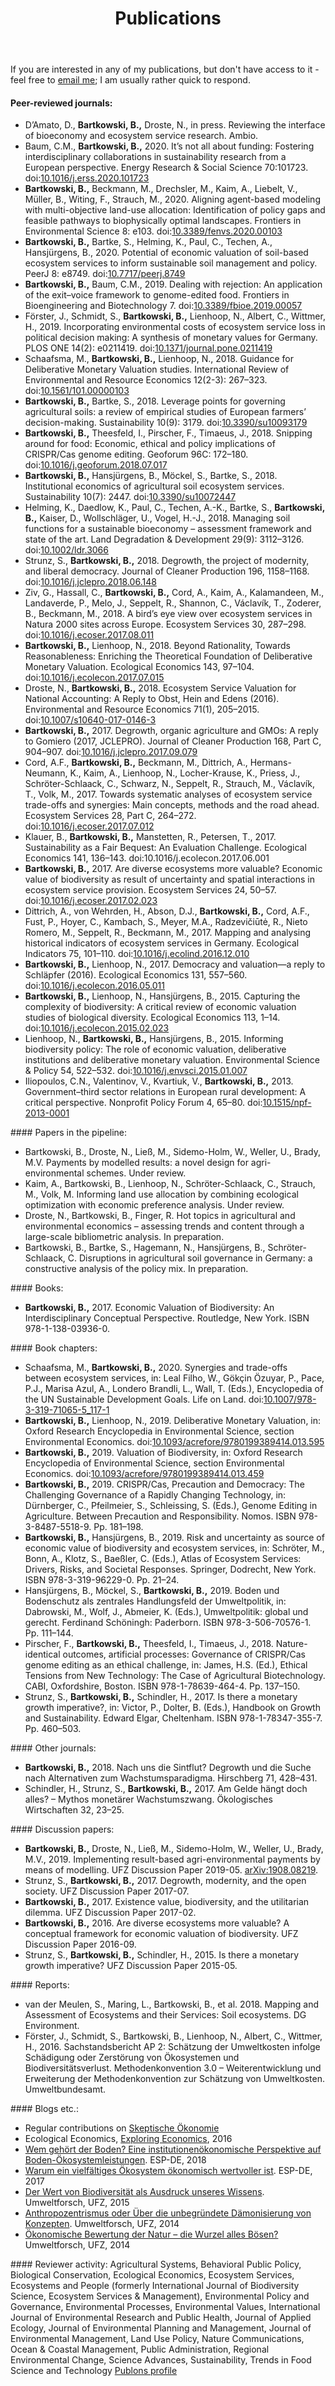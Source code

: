 ﻿---
layout: page
title: Publications
description: Publications
---
If you are interested in any of my publications, but don't have access to it - feel free to <a href="mailto:bartosz.bartkowski@ufz.de">email me</a>; I am usually rather quick to respond.

#### Peer-reviewed journals:
<ul>
<li>D’Amato, D., <b>Bartkowski, B.,</b> Droste, N., in press. Reviewing the interface of bioeconomy and ecosystem service research. Ambio.</li>
<li>Baum, C.M., <b>Bartkowski, B.,</b> 2020. It’s not all about funding: Fostering interdisciplinary collaborations in sustainability research from a European perspective. Energy Research & Social Science 70:101723. doi:<a href="https://doi.org/10.1016/j.erss.2020.101723">10.1016/j.erss.2020.101723</a></li>
<li><b>Bartkowski, B.,</b> Beckmann, M., Drechsler, M., Kaim, A., Liebelt, V., Müller, B., Witing, F., Strauch, M., 2020. Aligning agent-based modeling with multi-objective land-use allocation: Identification of policy gaps and feasible pathways to biophysically optimal landscapes. Frontiers in Environmental Science 8: e103. doi:<a href="https://doi.org/10.3389/fenvs.2020.00103">10.3389/fenvs.2020.00103</a></li>
<li><b>Bartkowski, B.,</b> Bartke, S., Helming, K., Paul, C., Techen, A., Hansjürgens, B., 2020. Potential of economic valuation of soil-based ecosystem services to inform sustainable soil management and policy. PeerJ 8: e8749. doi:<a href="https://doi.org/10.7717/peerj.8749">10.7717/peerj.8749</a></li>
<li><b>Bartkowski, B.,</b> Baum, C.M., 2019. Dealing with rejection: An application of the exit–voice framework to genome-edited food. Frontiers in Bioengineering and Biotechnology 7. doi:<a href="https://doi.org/10.3389/fbioe.2019.00057">10.3389/fbioe.2019.00057</a></li>
<li>Förster, J., Schmidt, S., <b>Bartkowski, B.,</b> Lienhoop, N., Albert, C., Wittmer, H., 2019. Incorporating environmental costs of ecosystem service loss in political decision making: A synthesis of monetary values for Germany. PLOS ONE 14(2): e0211419. doi:<a href="https://doi.org/10.1371/journal.pone.0211419">10.1371/journal.pone.0211419</a></li>
<li>Schaafsma, M., <b>Bartkowski, B.,</b> Lienhoop, N., 2018. Guidance for Deliberative Monetary Valuation studies. International Review of Environmental and Resource Economics 12(2-3): 267–323. doi:<a href="https://doi.org/10.1561/101.00000103">10.1561/101.00000103</a></li>
<li><b>Bartkowski, B.,</b> Bartke, S., 2018. Leverage points for governing agricultural soils: a review of empirical studies of European farmers’ decision-making. Sustainability 10(9): 3179. doi:<a href="https://doi.org/10.3390/su10093179">10.3390/su10093179</a></li>
<li><b>Bartkowski, B.,</b> Theesfeld, I., Pirscher, F., Timaeus, J., 2018. Snipping around for food: Economic, ethical and policy implications of CRISPR/Cas genome editing. Geoforum 96C: 172–180. doi:<a href="https://doi.org/10.1016/j.geoforum.2018.07.017">10.1016/j.geoforum.2018.07.017</a></li>
<li><b>Bartkowski, B.,</b> Hansjürgens, B., Möckel, S., Bartke, S., 2018. Institutional economics of agricultural soil ecosystem services. Sustainability 10(7): 2447. doi:<a href="https://doi.org/10.3390/su10072447">10.3390/su10072447</a></li>
<li>Helming, K., Daedlow, K., Paul, C., Techen, A.-K., Bartke, S., <b>Bartkowski, B.,</b> Kaiser, D., Wollschläger, U., Vogel, H.-J., 2018. Managing soil functions for a sustainable bioeconomy – assessment framework and state of the art. Land Degradation & Development 29(9): 3112–3126. doi:<a href="https://doi.org/10.1002/ldr.3066">10.1002/ldr.3066</a></li>
<li>Strunz, S., <b>Bartkowski, B.,</b> 2018. Degrowth, the project of modernity, and liberal democracy. Journal of Cleaner Production 196, 1158–1168. doi:<a href="https://doi.org/10.1016/j.jclepro.2018.06.148">10.1016/j.jclepro.2018.06.148</a></li>
<li>Ziv, G., Hassall, C., <b>Bartkowski, B.,</b> Cord, A., Kaim, A., Kalamandeen, M., Landaverde, P., Melo, J., Seppelt, R., Shannon, C., Václavík, T., Zoderer, B., Beckmann, M., 2018. A bird’s eye view over ecosystem services in Natura 2000 sites across Europe. Ecosystem Services 30, 287–298. doi:<a href="https://doi.org/10.1016/j.ecoser.2017.08.011">10.1016/j.ecoser.2017.08.011</a></li>
<li><b>Bartkowski, B.,</b> Lienhoop, N., 2018. Beyond Rationality, Towards Reasonableness: Enriching the Theoretical Foundation of Deliberative Monetary Valuation. Ecological Economics 143, 97–104. doi:<a href="https://doi.org/10.1016/j.ecolecon.2017.07.015">10.1016/j.ecolecon.2017.07.015</a></li>
<li>Droste, N., <b>Bartkowski, B.,</b> 2018. Ecosystem Service Valuation for National Accounting: A Reply to Obst, Hein and Edens (2016). Environmental and Resource Economics 71(1), 205–2015. doi:<a href="https://doi.org/10.1007/s10640-017-0146-3">10.1007/s10640-017-0146-3</a></li>
<li><b>Bartkowski, B.,</b> 2017. Degrowth, organic agriculture and GMOs: A reply to Gomiero (2017, JCLEPRO). Journal of Cleaner Production 168, Part C, 904–907. doi:<a href="https://doi.org/10.1016/j.jclepro.2017.09.079">10.1016/j.jclepro.2017.09.079</a></li>
<li>Cord, A.F., <b>Bartkowski, B.,</b> Beckmann, M., Dittrich, A., Hermans-Neumann, K., Kaim, A., Lienhoop, N., Locher-Krause, K., Priess, J., Schröter-Schlaack, C., Schwarz, N., Seppelt, R., Strauch, M., Václavík, T., Volk, M., 2017. Towards systematic analyses of ecosystem service trade-offs and synergies: Main concepts, methods and the road ahead. Ecosystem Services 28, Part C, 264–272. doi:<a href="https://doi.org/10.1016/j.ecoser.2017.07.012">10.1016/j.ecoser.2017.07.012</a></li>
<li>Klauer, B., <b>Bartkowski, B.,</b> Manstetten, R., Petersen, T., 2017. Sustainability as a Fair Bequest: An Evaluation Challenge. Ecological Economics 141, 136–143. doi:10.1016/j.ecolecon.2017.06.001</li>
<li><b>Bartkowski, B.,</b> 2017. Are diverse ecosystems more valuable? Economic value of biodiversity as result of uncertainty and spatial interactions in ecosystem service provision. Ecosystem Services 24, 50–57. doi:<a href="https://doi.org/10.1016/j.ecoser.2017.02.023">10.1016/j.ecoser.2017.02.023</a></li>
<li>Dittrich, A., von Wehrden, H., Abson, D.J., <b>Bartkowski, B.,</b> Cord, A.F., Fust, P., Hoyer, C., Kambach, S., Meyer, M.A., Radzevičiūtė, R., Nieto Romero, M., Seppelt, R., Beckmann, M., 2017. Mapping and analysing historical indicators of ecosystem services in Germany. Ecological Indicators 75, 101–110. doi:<a href="https://doi.org/10.1016/j.ecolind.2016.12.010">10.1016/j.ecolind.2016.12.010</a></li>
<li><b>Bartkowski, B.,</b> Lienhoop, N., 2017. Democracy and valuation—a reply to Schläpfer (2016). Ecological Economics 131, 557–560. doi:<a href="https://doi.org/10.1016/j.ecolecon.2016.05.011">10.1016/j.ecolecon.2016.05.011</a></li>
<li><b>Bartkowski, B.,</b> Lienhoop, N., Hansjürgens, B., 2015. Capturing the complexity of biodiversity: A critical review of economic valuation studies of biological diversity. Ecological Economics 113, 1–14. doi:<a href="https://doi.org/10.1016/j.ecolecon.2015.02.023">10.1016/j.ecolecon.2015.02.023</a></li>
<li>Lienhoop, N., <b>Bartkowski, B.,</b> Hansjürgens, B., 2015. Informing biodiversity policy: The role of economic valuation, deliberative institutions and deliberative monetary valuation. Environmental Science & Policy 54, 522–532. doi:<a href="https://doi.org/10.1016/j.envsci.2015.01.007">10.1016/j.envsci.2015.01.007</a></li>
<li>Iliopoulos, C.N., Valentinov, V., Kvartiuk, V., <b>Bartkowski, B.,</b> 2013. Government–third sector relations in European rural development: A critical perspective. Nonprofit Policy Forum 4, 65–80. doi:<a href="https://doi.org/10.1515/npf-2013-0001">10.1515/npf-2013-0001</a></li>
</ul>
#### Papers in the pipeline:
<ul>
<li>Bartkowski, B., Droste, N., Ließ, M., Sidemo-Holm, W., Weller, U., Brady, M.V. Payments by modelled results: a novel design for agri-environmental schemes. Under review.</li>
<li>Kaim, A., Bartkowski, B., Lienhoop, N., Schröter-Schlaack, C., Strauch, M., Volk, M. Informing land use allocation by combining ecological optimization with economic preference analysis. Under review.</li>
<li>Droste, N., Bartkowski, B., Finger, R. Hot topics in agricultural and environmental economics – assessing trends and content through a large-scale bibliometric analysis. In preparation.</li>
<li>Bartkowski, B., Bartke, S., Hagemann, N., Hansjürgens, B., Schröter-Schlaack, C. Disruptions in agricultural soil governance in Germany: a constructive analysis of the policy mix. In preparation.</li>
</ul>
#### Books:
<ul>
<li><b>Bartkowski, B.,</b> 2017. Economic Valuation of Biodiversity: An Interdisciplinary Conceptual Perspective. Routledge, New York. ISBN 978-1-138-03936-0.</li>
</ul>
#### Book chapters:
<ul>
<li>Schaafsma, M., <b>Bartkowski, B.,</b> 2020. Synergies and trade-offs between ecosystem services, in: Leal Filho, W., Gökçin Özuyar, P., Pace, P.J., Marisa Azul, A., Londero Brandli, L., Wall, T. (Eds.), Encyclopedia of the UN Sustainable Development Goals. Life on Land. doi:<a href="https://doi.org/10.1007/978-3-319-71065-5_117-1">10.1007/978-3-319-71065-5_117-1</a></li>
<li><b>Bartkowski, B.,</b> Lienhoop, N., 2019. Deliberative Monetary Valuation, in: Oxford Research Encyclopedia in Environmental Science, section Environmental Economics. doi:<a href="https://doi.org/10.1093/acrefore/9780199389414.013.595">10.1093/acrefore/9780199389414.013.595</a></li>
<li><b>Bartkowski, B.,</b> 2019. Valuation of Biodiversity, in: Oxford Research Encyclopedia of Environmental Science, section Environmental Economics. doi:<a href="https://doi.org/10.1093/acrefore/9780199389414.013.459">10.1093/acrefore/9780199389414.013.459</a></li>
<li><b>Bartkowski, B.,</b> 2019. CRISPR/Cas, Precaution and Democracy: The Challenging Governance of a Rapidly Changing Technology, in: Dürnberger, C., Pfeilmeier, S., Schleissing, S. (Eds.), Genome Editing in Agriculture. Between Precaution and Responsibility. Nomos. ISBN 978-3-8487-5518-9. Pp. 181–198.</li>
<li><b>Bartkowski, B.,</b> Hansjürgens, B., 2019. Risk and uncertainty as source of economic value of biodiversity and ecosystem services, in: Schröter, M., Bonn, A., Klotz, S., Baeßler, C. (Eds.), Atlas of Ecosystem Services: Drivers, Risks, and Societal Responses. Springer, Dodrecht, New York. ISBN 978-3-319-96229-0. Pp. 21–24.</li>
<li>Hansjürgens, B., Möckel, S., <b>Bartkowski, B.,</b> 2019. Boden und Bodenschutz als zentrales Handlungsfeld der Umweltpolitik, in: Dabrowski, M., Wolf, J., Abmeier, K. (Eds.), Umweltpolitik: global und gerecht. Ferdinand Schöningh: Paderborn. ISBN 978-3-506-70576-1. Pp. 111–144.</li>
<li>Pirscher, F., <b>Bartkowski, B.,</b> Theesfeld, I., Timaeus, J., 2018. Nature-identical outcomes, artificial processes: Governance of CRISPR/Cas genome editing as an ethical challenge, in: James, H.S. (Ed.), Ethical Tensions from New Technology: The Case of Agricultural Biotechnology. CABI, Oxfordshire, Boston. ISBN 978-1-78639-464-4. Pp. 137–150.</li>
<li>Strunz, S., <b>Bartkowski, B.,</b> Schindler, H., 2017. Is there a monetary growth imperative?, in: Victor, P., Dolter, B. (Eds.), Handbook on Growth and Sustainability. Edward Elgar, Cheltenham. ISBN 978-1-78347-355-7. Pp. 460–503.</li>
</ul>
#### Other journals:
<ul>
<li><b>Bartkowski, B.,</b> 2018. Nach uns die Sintflut? Degrowth und die Suche nach Alternativen zum Wachstumsparadigma. Hirschberg 71, 428–431.</li>
<li>Schindler, H., Strunz, S., <b>Bartkowski, B.,</b> 2017. Am Gelde hängt doch alles? – Mythos monetärer Wachstumszwang. Ökologisches Wirtschaften 32, 23–25.</li>
</ul>
#### Discussion papers:
<ul>
<li><b>Bartkowski, B.,</b> Droste, N., Ließ, M., Sidemo-Holm, W., Weller, U., Brady, M.V., 2019. Implementing result-based agri-environmental payments by means of modelling. UFZ Discussion Paper 2019-05. <a href="https://arxiv.org/abs/1908.08219">arXiv:1908.08219</a>.</li>
<li>Strunz, S., <b>Bartkowski, B.,</b> 2017. Degrowth, modernity, and the open society. UFZ Discussion Paper 2017-07.</li>
<li><b>Bartkowski, B.,</b> 2017. Existence value, biodiversity, and the utilitarian dilemma. UFZ Discussion Paper 2017-02.</li>
<li><b>Bartkowski, B.,</b> 2016. Are diverse ecosystems more valuable? A conceptual framework for economic valuation of biodiversity. UFZ Discussion Paper 2016-09.</li>
<li>Strunz, S., <b>Bartkowski, B.,</b> Schindler, H., 2015. Is there a monetary growth imperative? UFZ Discussion Paper 2015-05.</li>
</ul>
#### Reports:
<ul>
<li>van der Meulen, S., Maring, L., Bartkowski, B., et al. 2018. Mapping and Assessment of Ecosystems and their Services: Soil ecosystems. DG Environment.</li>
<li>Förster, J., Schmidt, S., Bartkowski, B., Lienhoop, N., Albert, C., Wittmer, H., 2016. Sachstandsbericht AP 2: Schätzung der Umweltkosten infolge Schädigung oder Zerstörung von Ökosystemen und Biodiversitätsverlust. Methodenkonvention 3.0 – Weiterentwicklung und Erweiterung der Methodenkonvention zur Schätzung von Umweltkosten. Umweltbundesamt.</li>
</ul>
#### Blogs etc.:
<ul>
<li>Regular contributions on <a href="https://skeptischeoekonomie.net">Skeptische Ökonomie</a></li>
<li>Ecological Economics, <a href="https://www.exploring-economics.org/en/">Exploring Economics</a>, 2016</li>
<li><a href="http://www.esp-de.de/wem-gehoert-der-boden/">Wem gehört der Boden? Eine institutionenökonomische Perspektive auf Boden-Ökosystemleistungen</a>. ESP-DE, 2018</li>
<li><a href="http://www.esp-de.de/warum-ein-vielfaeltiges-oekosystem-oekonomisch-wertvoller-ist/">Warum ein vielfältiges Ökosystem ökonomisch wertvoller ist</a>. ESP-DE, 2017</li>
<li><a href="https://scilogs.spektrum.de/umweltforsch/der-wert-biodiversitaet-ausdruck-unwissens/">Der Wert von Biodiversität als Ausdruck unseres Wissens</a>. Umweltforsch, UFZ, 2015</li>
<li><a href="https://scilogs.spektrum.de/umweltforsch/anthropozentrismus-oder-ueber-die-unbegruendete-daemonisierung-von-konzepten/">Anthropozentrismus oder Über die unbegründete Dämonisierung von Konzepten</a>. Umweltforsch, UFZ, 2014</li>
<li><a href="https://scilogs.spektrum.de/umweltforsch/oekonomische-bewertung-natur-wurzel-boesen/">Ökonomische Bewertung der Natur – die Wurzel alles Bösen?</a> Umweltforsch, UFZ, 2014</li>
</ul>
#### Reviewer activity:
Agricultural Systems, Behavioral Public Policy, Biological Conservation, Ecological Economics, Ecosystem Services, Ecosystems and People (formerly International Journal of Biodiversity Science, Ecosystem Services & Management), Environmental Policy and Governance, Environmental Processes, Environmental Values, International Journal of Environmental Research and Public Health, Journal of Applied Ecology, Journal of Environmental Planning and Management, Journal of Environmental Management, Land Use Policy, Nature Communications, Ocean & Coastal Management, Public Administration, Regional Environmental Change, Science Advances, Sustainability, Trends in Food Science and Technology
<a href="https://publons.com/author/1270943/bartosz-bartkowski#profile">Publons profile</a>

